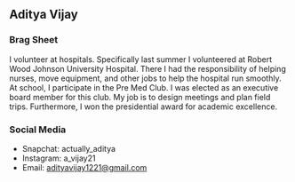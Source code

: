 ## Aditya Vijay

### Brag Sheet
I volunteer at hospitals. Specifically last summer I volunteered at Robert Wood Johnson University Hospital. There I had the responsibility of helping nurses, move equipment, and other jobs to help the hospital run smoothly. At school, I participate in the Pre Med Club. I was elected as an executive board member for this club. My job is to design meetings and plan field trips. Furthermore, I won the presidential award for academic excellence.

### Social Media
* Snapchat: actually_aditya
* Instagram: a_vijay21
* Email: adityavijay1221@gmail.com
